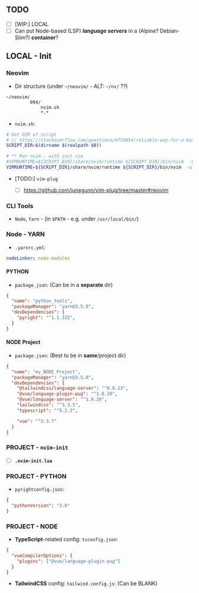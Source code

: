 ## TODO

- [ ] [WIP:] LOCAL
- [ ] Can put Node-based (LSP) **_language servers_** in a (Alpine? Debian-Slim?) **container**?

## LOCAL - Init

### Neovim

- Dir structure (under `~/neovim/` - ALT: `~/nv/` ??)

```
~/neovim/
         094/
             nvim.sh
             *.*
```

- `nvim.sh`:

```sh
# Get DIR of script
# // https://stackoverflow.com/questions/4774054/reliable-way-for-a-bash-script-to-get-the-full-path-to-itself
SCRIPT_DIR=$(dirname $(realpath $0))

# ** Run nvim - with init.vim
#VIMRUNTIME=${SCRIPT_DIR}/share/nvim/runtime ${SCRIPT_DIR}/bin/nvim  -u ${SCRIPT_DIR}/init.vim  $@
VIMRUNTIME=${SCRIPT_DIR}/share/nvim/runtime ${SCRIPT_DIR}/bin/nvim  -u  $@
```

- [TODO:] `vim-plug`

    - [ ] https://github.com/junegunn/vim-plug/tree/master#neovim

### CLI Tools
 
 - `Node`, `Yarn` - (in `$PATH` - e.g. under `/usr/local/bin/`)

### Node - YARN

- `.yarnrc.yml`:

```yaml
nodeLinker: node-modules
```

#### PYTHON 

- `package.json`: (Can be in a **separate** dir)

```json
{
  "name": "python_tools",
  "packageManager": "yarn@3.5.0",
  "devDependencies": {
    "pyright": "^1.1.332",
  }
}
```

#### NODE Project

- `package.json`: (Best to be in **same**/project dir)

```json
{
  "name": "my_NODE_Project",
  "packageManager": "yarn@3.5.0",
  "devDependencies": {
    "@tailwindcss/language-server": "^0.0.13",
    "@vue/language-plugin-pug": "^1.8.20",
    "@vue/language-server": "^1.8.20",
    "tailwindcss": "^3.3.5",
    "typescript": "^5.2.2",

    "vue": "^3.3.7"
  }
}
```

### PROJECT - `nvim-init`

- [ ] **`.nvim-init.lua`**

### PROJECT - PYTHON

- `pyrightconfig.json`:

```json
{
  "pythonVersion": "3.8"
}
```

### PROJECT - NODE

- **TypeScript**-related config: `tsconfig.json`:

```json
{
  "vueCompilerOptions": {
    "plugins": ["@vue/language-plugin-pug"]
  }
}
```

- **TailwindCSS** config: `tailwind.config.js`: (Can be BLANK)
